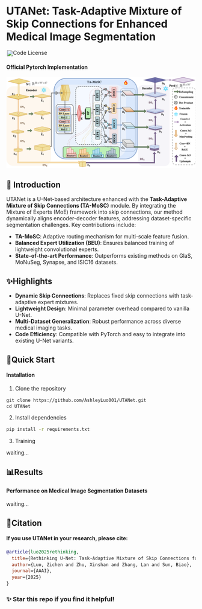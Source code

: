 
# UTANet: Task-Adaptive Mixture of Skip Connections for Enhanced Medical Image Segmentation
<div align="left" style="line-height: 1;">
  <a href="" style="margin: 2px;">
    <img alt="Code License" src="https://img.shields.io/badge/Code_License-MIT-f5de53?&color=f5de53" style="display: inline-block; vertical-align: middle;"/>
  </a>
</div>

#### Official Pytorch Implementation
![structure](./assets/architecture.png)

## 📌 Introduction
UTANet is a U-Net-based architecture enhanced with the **Task-Adaptive Mixture of Skip Connections (TA-MoSC)** module. By integrating the Mixture of Experts (MoE) framework into skip connections, our method dynamically aligns encoder-decoder features, addressing dataset-specific segmentation challenges. Key contributions include:

- **TA-MoSC**: Adaptive routing mechanism for multi-scale feature fusion.
- **Balanced Expert Utilization (BEU)**: Ensures balanced training of lightweight convolutional experts.
- **State-of-the-art Performance**: Outperforms existing methods on GlaS, MoNuSeg, Synapse, and ISIC16 datasets.

## ✨Highlights
- **Dynamic Skip Connections**: Replaces fixed skip connections with task-adaptive expert mixtures.
- **Lightweight Design**: Minimal parameter overhead compared to vanilla U-Net.
- **Multi-Dataset Generalization**: Robust performance across diverse medical imaging tasks.
- **Code Efficiency**: Compatible with PyTorch and easy to integrate into existing U-Net variants.

## 🚀Quick Start
#### Installation
1. Clone the repository
```shell
git clone https://github.com/AshleyLuo001/UTANet.git  
cd UTANet
```
2. Install dependencies
```bash
pip install -r requirements.txt
```
3. Training

waiting...

## 📊Results
#### Performance on Medical Image Segmentation Datasets
waiting...









## 📜Citation
#### If you use UTANet in your research, please cite:
```bibtex
@article{luo2025rethinking,  
  title={Rethinking U-Net: Task-Adaptive Mixture of Skip Connections for Enhanced Medical Image Segmentation},  
  author={Luo, Zichen and Zhu, Xinshan and Zhang, Lan and Sun, Biao},  
  journal={AAAI},  
  year={2025}  
}
```


### ✨ Star this repo if you find it helpful!
